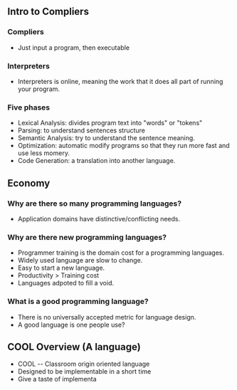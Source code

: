 ## Intro to Compliers

### Compliers

- Just input a program, then executable

### Interpreters

- Interpreters is online, meaning the work that it does all part of running your program.

### Five phases

- Lexical Analysis: divides program text into "words" or "tokens"
- Parsing: to understand sentences structure
- Semantic Analysis: try to understand the sentence meaning.
- Optimization: automatic modify programs so that they run more fast and use less momery.
- Code Generation: a translation into another language.

## Economy

### Why are there so many programming languages?

- Application domains have distinctive/conflicting needs.

### Why are there new programming languages?

- Programmer training is the domain cost for a programming languages.
- Widely used language are slow to change.
- Easy to start a new language.
- Productivity > Training cost
- Languages adpoted to fill a void.

### What is a good programming language?

- There is no universally accepted metric for language design.
- A good language is one people use?

## COOL Overview (A language)

- COOL -- Classroom origin oriented language
- Designed to be implementable in a short time
- Give a taste of implementa
